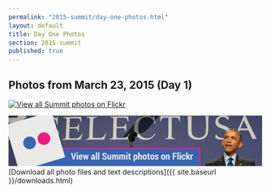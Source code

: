 ```yaml
---
permalink: "2015-summit/day-one-photos.html"
layout: default
title: Day One Photos
section: 2015-summit
published: true
---
```

 

## Photos from March 23, 2015 (Day 1)

[![View all Summit photos on Flickr](/images/selectusa_flickr_banner.png "View all Summit photos on Flickr")](https://www.flickr.com/photos/selectusa/sets)

![Download](/images/summit_flickr_banner.png "View all Summit photos on Flickr") [Download all photo files and text descriptions]({{ site.baseurl }}/downloads.html)

<html xmlns="http://www.w3.org/1999/xhtml">
<head>
<meta http-equiv="X-UA-Compatible" content="IE=edge,chrome=1">
<link rel="stylesheet" href="../stylesheets/plusgallery.css">
<meta name="viewport" content="width=device-width, initial-scale=1">
</head>
<body>
	
<div id="plusgallery" data-api-key="fe78c765b01f29e59616ae965d83171f" data-userid="132171630@N04" data-exclude="72157651515122876" data-type="flickr"></div>


<script src="//ajax.googleapis.com/ajax/libs/jquery/1.7.2/jquery.min.js"></script>
<script>window.jQuery || document.write("<script src='../javascripts/jquery-1.7.2.min.js'>\x3C/script>")</script>
<script src="../javascripts/plusgallery.js"></script>
<script type="text/javascript">
		$('#plusgallery').plusGallery();
</script>

</body>
</html>
